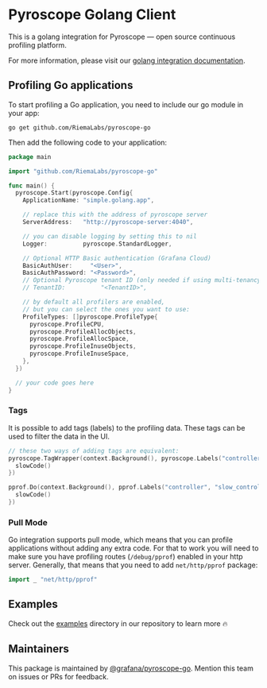 # Pyroscope Golang Client

This is a golang integration for Pyroscope — open source continuous profiling platform.

For more information, please visit our [golang integration documentation](https://grafana.com/docs/pyroscope/latest/configure-client/language-sdks/go_push/).

## Profiling Go applications

To start profiling a Go application, you need to include our go module in your app:

```
go get github.com/RiemaLabs/pyroscope-go
```

Then add the following code to your application:

```go
package main

import "github.com/RiemaLabs/pyroscope-go"

func main() {
  pyroscope.Start(pyroscope.Config{
    ApplicationName: "simple.golang.app",

    // replace this with the address of pyroscope server
    ServerAddress:   "http://pyroscope-server:4040",

    // you can disable logging by setting this to nil
    Logger:          pyroscope.StandardLogger,

    // Optional HTTP Basic authentication (Grafana Cloud)
    BasicAuthUser:     "<User>",
    BasicAuthPassword: "<Password>",
    // Optional Pyroscope tenant ID (only needed if using multi-tenancy). Not needed for Grafana Cloud.
    // TenantID:          "<TenantID>",

    // by default all profilers are enabled,
    // but you can select the ones you want to use:
    ProfileTypes: []pyroscope.ProfileType{
      pyroscope.ProfileCPU,
      pyroscope.ProfileAllocObjects,
      pyroscope.ProfileAllocSpace,
      pyroscope.ProfileInuseObjects,
      pyroscope.ProfileInuseSpace,
    },
  })

  // your code goes here
}
```

### Tags

It is possible to add tags (labels) to the profiling data. These tags can be used to filter the data in the UI.

```go
// these two ways of adding tags are equivalent:
pyroscope.TagWrapper(context.Background(), pyroscope.Labels("controller", "slow_controller"), func(c context.Context) {
  slowCode()
})

pprof.Do(context.Background(), pprof.Labels("controller", "slow_controller"), func(c context.Context) {
  slowCode()
})
```

### Pull Mode

Go integration supports pull mode, which means that you can profile applications without adding any extra code. For that to work you will need to make sure you have profiling routes (`/debug/pprof`) enabled in your http server. Generally, that means that you need to add `net/http/pprof` package:

```go
import _ "net/http/pprof"
```

## Examples

Check out the [examples](https://grafana.com/docs/pyroscope/latest/configure-client/grafana-agent/go_pull/) directory in our repository to learn more 🔥

## Maintainers

This package is maintained by [@grafana/pyroscope-go](https://github.com/orgs/grafana/teams/pyroscope-go). Mention this team on issues or PRs for feedback.

